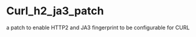 Curl_h2_ja3_patch
==================
a patch to enable HTTP2 and JA3 fingerprint to be configurable for CURL